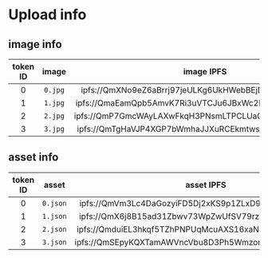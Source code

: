 # Upload info

## image info
|token ID|image|image IPFS|
|:-:|:-:|:-:|
|0|`0.jpg`|ipfs://QmXNo9eZ6aBrrj97jeULKg6UkHWebBEjDsLMyayVQX65Ry|
|1|`1.jpg`|ipfs://QmaEamQpb5AmvK7Ri3uVTCJu6JBxWc2LikGrG2NrDNVHWu|
|2|`2.jpg`|ipfs://QmP7GmcWAyLAXwFkqH3PNsmLTPCLUaQepgZWn4hvJ3iaUB|
|3|`3.jpg`|ipfs://QmTgHaVJP4XGP7bWmhaJJXuRCEkmtwsSTawByKMqjAEYfn|

## asset info
|token ID|asset|asset IPFS|
|:-:|:-:|:-:|
|0|`0.json`|ipfs://QmVm3Lc4DaGozyiFD5Dj2xKS9p1ZLxD9xETtAVQVV5PTMX|
|1|`1.json`|ipfs://QmX6j8B15ad31Zbwv73WpZwUfSV79rzbvUcjEkxQb2Wvhe|
|2|`2.json`|ipfs://QmduiEL3hkqf5TZhPNPUqMcuAXS16xaNJRaSMQe19dNWkZ|
|3|`3.json`|ipfs://QmSEpyKQXTamAWVncVbu8D3Ph5Wmzormv54hZqDbvxguUq|